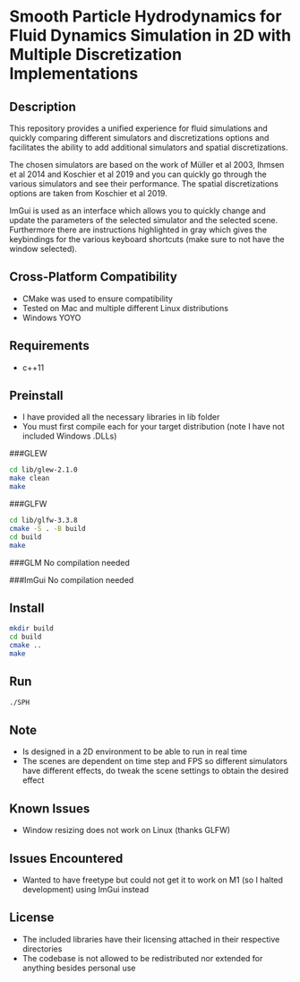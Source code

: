 # Smooth Particle Hydrodynamics for Fluid Dynamics Simulation in 2D with Multiple Discretization Implementations

## Description

This repository provides a unified experience for fluid simulations and quickly comparing different simulators and discretizations options and facilitates the ability to add additional simulators and spatial discretizations.

The chosen simulators are based on the work of Müller et al 2003, Ihmsen et al 2014 and Koschier et al 2019 and you can quickly go through the various simulators and see their performance. The spatial discretizations options are taken from Koschier et al 2019.

ImGui is used as an interface which allows you to quickly change and update the parameters of the selected simulator and the selected scene. Furthermore there are instructions highlighted in gray which gives the keybindings for the various keyboard shortcuts (make sure to not have the window selected).

## Cross-Platform Compatibility

- CMake was used to ensure compatibility
- Tested on Mac and multiple different Linux distributions
- Windows YOYO

## Requirements

- c++11

## Preinstall

- I have provided all the necessary libraries in lib folder
- You must first compile each for your target distribution (note I have not included Windows .DLLs)

###GLEW

```bash
cd lib/glew-2.1.0
make clean
make
```

###GLFW

```bash
cd lib/glfw-3.3.8
cmake -S . -B build
cd build
make
```

###GLM
No compilation needed

###ImGui
No compilation needed

## Install

```bash
mkdir build
cd build
cmake ..
make
```

## Run

```bash
./SPH
```

## Note

- Is designed in a 2D environment to be able to run in real time
- The scenes are dependent on time step and FPS so different simulators have different effects, do tweak the scene settings to obtain the desired effect

## Known Issues

- Window resizing does not work on Linux (thanks GLFW)

## Issues Encountered

- Wanted to have freetype but could not get it to work on M1 (so I halted development) using ImGui instead

## License

- The included libraries have their licensing attached in their respective directories
- The codebase is not allowed to be redistributed nor extended for anything besides personal use
